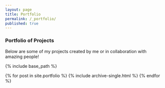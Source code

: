 ```yaml
---
layout: page
title: Portfolio
permalink: /_portfolio/
published: true
---
```



### Portfolio of Projects

Below are some of my projects created by me or in collaboration with amazing people!


<!--

---
layout: default
title: "Portfolio"
permalink: /portfolio/
collection: portfolio
author_profile: true
---
-->


<!--
## [Climate Proofing Cities: A Resilience Analysis](https://anamika255.github.io/portfolio/C40-Cities/)

100 climate proofing strategies were implemented by the global consortium of C40 cities. How did those strategies fare on a resilience landscape?
Here's how to add link to the pages (/assets/files/C40_report.pdf)

### Other projects coming up soon.
-->

{% include base_path %}

{% for post in site.portfolio %}
  {% include archive-single.html %}
{% endfor %}
